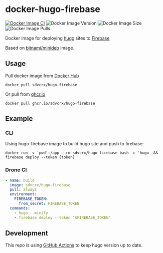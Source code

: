 # docker-hugo-firebase

[![Docker Image CI](https://github.com/sdvcrx/docker-hugo-firebase/actions/workflows/docker-image.yaml/badge.svg)](https://github.com/sdvcrx/docker-hugo-firebase/actions/workflows/docker-image.yaml)
![Docker Image Version](https://img.shields.io/github/v/tag/sdvcrx/docker-hugo-firebase)
![Docker Image Size](https://img.shields.io/docker/image-size/sdvcrx/hugo-firebase?sort=date)
![Docker Image Pulls](https://img.shields.io/docker/pulls/sdvcrx/hugo-firebase)

Docker image for deploying [hugo](https://gohugo.io/) sites to [Firebase](https://firebase.google.com/)

Based on [bitnami/minideb](https://github.com/bitnami/minideb) image.

## Usage

Pull docker image from [Docker Hub](https://hub.docker.com/r/sdvcrx/hugo-firebase)

```shell
docker pull sdvcrx/hugo-firebase
```

Or pull from [ghcr.io](https://github.com/sdvcrx/docker-hugo-firebase/pkgs/container/hugo-firebase)

```shell
docker pull ghcr.io/sdvcrx/hugo-firebase
```

## Example

### CLI

Using hugo-firebase image to build hugo site and push to firebase:

```shell
docker run -v `pwd`:/app --rm sdvcrx/hugo-firebase bash -c 'hugo  && firebase deploy --token [token]'
```

### Drone CI

```yaml
- name: build
  image: sdvcrx/hugo-firebase
  pull: always
  environment:
    FIREBASE_TOKEN:
      from_secret: FIREBASE_TOKEN
  commands:
    - hugo --minify
    - firebase deploy --token "$FIREBASE_TOKEN"
```

## Development

This repo is using [GitHub Actions](https://github.com/sdvcrx/docker-hugo-firebase/blob/master/.github/workflows/check-update.yaml) to keep hugo version up to date.
